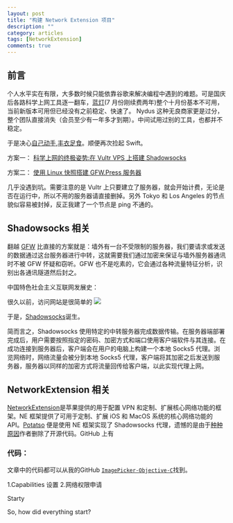 ```yaml
---
layout: post
title: "构建 Network Extension 项目"
description: ""
category: articles
tags: [NetworkExtension]
comments: true
---
```


## 前言

个人水平实在有限，大多数时候只能依靠谷歌来解决编程中遇到的难题。可是国庆后各路科学上网工具逐一翻车，[蓝灯](https://github.com/getlantern/forum)(7 月份刚续费两年)整个十月份基本不可用，当前新版本可用但已经没有之前稳定、快速了。 Nydus 这种无良商家更是过分，整个团队直接消失（会员至少有一年多才到期）。中间试用过别的工具，也都并不稳定。

于是决心[自己动手,丰衣足食](https://baike.baidu.com/item/%E8%87%AA%E5%B7%B1%E5%8A%A8%E6%89%8B%EF%BC%8C%E4%B8%B0%E8%A1%A3%E8%B6%B3%E9%A3%9F)。顺便再次捡起 Swift。

方案一：
[科学上网的终极姿势:在 Vultr VPS 上搭建 Shadowsocks](https://zoomyale.com/2016/vultr_and_ss/)

方案二：
[使用 Linux 快照搭建 GFW.Press 服务器](https://gfw.press/blog/?p=30)

几乎没遇到坑。需要注意的是 Vultr 上只要建立了服务器，就会开始计费，无论是否在运行中，所以不用的服务器请直接删掉。另外 Tokyo 和 Los Angeles 的节点貌似容易被封掉，反正我建了一个节点是 ping 不通的。

## Shadowsocks 相关

翻越 [GFW](https://zh.wikipedia.org/wiki/%E9%98%B2%E7%81%AB%E9%95%BF%E5%9F%8E) 比直接的方案就是：墙外有一台不受限制的服务器，我们要请求或发送的数据通过这台服务器进行中转，这就需要我们通过加密来保证与墙外服务器通讯时不被 GFW 怀疑和窃听。GFW 也不是吃素的，它会通过各种流量特征分析，识别出各通讯隧道然后封之。

中国特色社会主义互联网发展史：

很久以前，访问网站是很简单的
![](https://lettleprince.github.io/images/20171115-vpn/01.png)




于是，[Shadowsocks](https://zh.wikipedia.org/wiki/Shadowsocks)诞生。

简而言之，Shadowsocks 使用特定的中转服务器完成数据传输。在服务器端部署完成后，用户需要按照指定的密码、加密方式和端口使用客户端软件与其连接。在成功连接到服务器后，客户端会在用户的电脑上构建一个本地 Socks5 代理。浏览网络时，网络流量会被分到本地 Socks5 代理，客户端将其加密之后发送到服务器，服务器以同样的加密方式将流量回传给客户端，以此实现代理上网。

## NetworkExtension 相关

[NetworkExtension](https://developer.apple.com/documentation/networkextension)是苹果提供的用于配置 VPN 和定制、扩展核心网络功能的框架。NE 框架提供了可用于定制、扩展 iOS 和 MacOS 系统的核心网络功能的 API。[Potatso](https://github.com/Potatso/Potatso) 便是使用 NE 框架实现了 Shadowsocks 代理，遗憾的是由于[种种原因](https://sspai.com/post/38909)作者删除了开源代码。GitHub 上有

### 代码：
文章中的代码都可以从我的GitHub [`ImagePicker-Objective-C`](https://github.com/lettleprince/ImagePicker-Objective-C)找到。


1.Capabilities 设置
2.网络权限申请


Starty

So, how did everything start?

